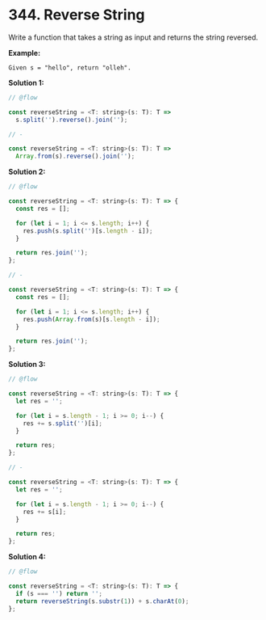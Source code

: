 # 344. Reverse String

Write a function that takes a string as input and returns the string reversed.

**Example:**

```
Given s = "hello", return "olleh".
```

**Solution 1:**

```js
// @flow

const reverseString = <T: string>(s: T): T =>
  s.split('').reverse().join('');

// -

const reverseString = <T: string>(s: T): T =>
  Array.from(s).reverse().join('');
```

**Solution 2:**

```js
// @flow

const reverseString = <T: string>(s: T): T => {
  const res = [];

  for (let i = 1; i <= s.length; i++) {
    res.push(s.split('')[s.length - i]);
  }

  return res.join('');
};

// -

const reverseString = <T: string>(s: T): T => {
  const res = [];

  for (let i = 1; i <= s.length; i++) {
    res.push(Array.from(s)[s.length - i]);
  }

  return res.join('');
};
```

**Solution 3:**

```js
// @flow

const reverseString = <T: string>(s: T): T => {
  let res = '';

  for (let i = s.length - 1; i >= 0; i--) {
    res += s.split('')[i];
  }

  return res;
};

// -

const reverseString = <T: string>(s: T): T => {
  let res = '';

  for (let i = s.length - 1; i >= 0; i--) {
    res += s[i];
  }

  return res;
};
```

**Solution 4:**

```js
// @flow

const reverseString = <T: string>(s: T): T => {
  if (s === '') return '';
  return reverseString(s.substr(1)) + s.charAt(0);
};
```
